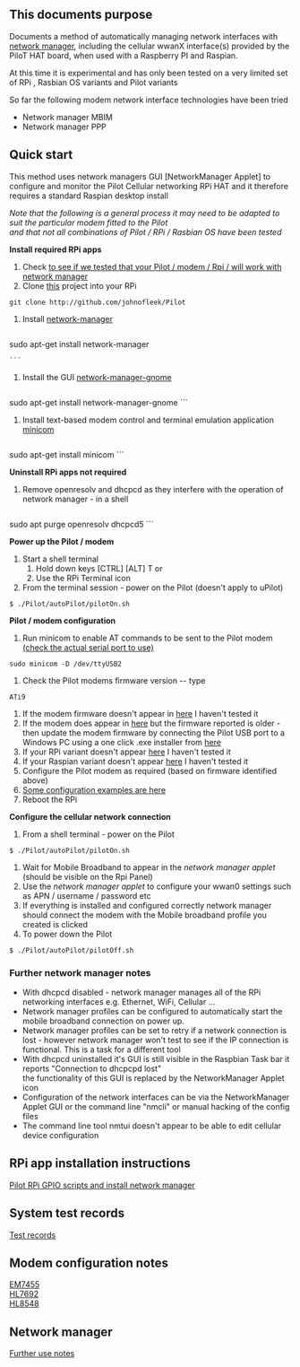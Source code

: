 ## This documents purpose 
Documents a method of automatically managing network interfaces with 
[network manager](https://developer.gnome.org/NetworkManager/stable/NetworkManager.html),
 including the cellular wwanX 
 interface(s) provided by the PiloT HAT board, when used with a Raspberry PI and Raspian.

At this time it is experimental and has only been tested on a very limited set of RPi
, Rasbian OS variants and Pilot variants 

So far the following modem network interface technologies have been tried
* Network manager MBIM
* Network manager PPP

## Quick start
This method uses network managers GUI [NetworkManager Applet] to configure and monitor the Pilot
Cellular networking RPi HAT and it therefore requires a standard Raspian desktop install
  

*Note that the following is a general process it may need 
to be adapted to suit the particular modem fitted to the Pilot*  
*and that not all combinations of Pilot / RPi / Rasbian OS have been tested*  

**Install required RPi apps**  

1. Check [to see if we tested that your Pilot / modem / Rpi /  will work with network
 manager](./test_configurationRecords.md)
1. Clone [this](./git.md#checkout) project into your RPi
  ```
git clone http://github.com/johnofleek/Pilot

```

1. Install [network-manager](./instructions_howToInstall_gpioAndNetworkManager.md#install-network-manager)
    ```
sudo apt-get install network-manager

    ```

1. Install the GUI [network-manager-gnome](./instructions_howToInstall_gpioAndNetworkManager.md#install-network-manager-gnome)

    ```
sudo apt-get install network-manager-gnome
    ```

1. Install text-based modem control and terminal emulation  application [minicom](./instructions_howToInstall_gpioAndNetworkManager.md#install-minicom)
    ```
sudo apt-get install minicom
    ```

**Uninstall RPi apps not required**

1. Remove openresolv and dhcpcd as they interfere with the operation of network manager - in a shell

    ```
sudo apt purge openresolv dhcpcd5
    ```

**Power up the Pilot / modem**  
 
1. Start a shell terminal 
   1. Hold down keys [CTRL] [ALT] T or 
   1. Use the RPi Terminal icon
1. From the terminal session - power on the Pilot (doesn't apply to uPilot)
```
$ ./Pilot/autoPilot/pilotOn.sh
```

**Pilot / modem configuration**  
1. Run minicom to enable AT commands to be sent to the Pilot modem [(check the actual serial port to use)](test_configurationRecords.md)
```
sudo minicom -D /dev/ttyUSB2
```
1. Check the Pilot modems firmware version -- type 
```
ATi9
```
  1. If the modem firmware doesn't appear in [here](test_configurationRecords.md) I haven't tested it
  1. If the modem does appear in [here](test_configurationRecords.md) but the
 firmware reported is older - then update the modem firmware by connecting the 
 Pilot USB port to a Windows PC using a 
one click .exe installer from [here](https://source.sierrawireless.com/)   
  1. If your RPi variant doesn't appear [here](test_configurationRecords.md) I haven't tested it
  1. If your Raspian variant doesn't appear [here](test_configurationRecords.md) I haven't tested it
1. Configure the Pilot modem as required (based on firmware identified above)
  1. [Some configuration examples are here](test_configurationRecords.md)
1. Reboot the RPi

  
**Configure the cellular network connection**  
1. From a shell terminal - power on the Pilot
```
$ ./Pilot/autoPilot/pilotOn.sh
```
1. Wait for Mobile Broadband to appear in the *network manager applet* (should be visible on the Rpi Panel)
1. Use the *network manager applet*  to configure 
your wwan0 settings such as APN / username / password etc
1. If everything is installed and configured correctly network manager should 
 connect the modem with the Mobile broadband profile you created is clicked
1. To power down the Pilot 
```
$ ./Pilot/autoPilot/pilotOff.sh
```

### Further network manager notes
* With dhcpcd disabled - network manager manages all of the RPi networking interfaces
 e.g. Ethernet, WiFi, Cellular ...
* Network manager profiles can be configured to automatically start the 
mobile broadband connection on power up.   
* Network manager profiles can be set to retry if a network connection is lost - however network manager 
won't test to see if the IP connection is functional. This is a task for a different tool 
* With dhcpcd uninstalled it's GUI is still visible in the Raspbian Task bar
it reports "Connection to dhcpcpd lost"   
the functionality of this GUI is replaced by the NetworkManager Applet icon  
* Configuration of the network interfaces can be via the NetworkManager Applet GUI or the command 
line "nmcli" or 
manual hacking of the config files  
* The command line tool nmtui doesn't appear to be able to edit cellular device configuration


## RPi app installation instructions
[Pilot RPi GPIO scripts and install network manager](./instructions_howToInstall_gpioAndNetworkManager.md)  


## System test records

[Test records](test_configurationRecords.md)  


##  Modem configuration notes
[EM7455](./instructions_EM7455.md)  
[HL7692](./instructions_HL7692.md)  
[HL8548](./instructions_HL8548.md)  



## Network manager 

[Further use notes](./instructions_networkManager.md#connection-start)  

